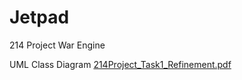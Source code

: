 # Jetpad
214 Project War Engine

UML Class Diagram
[214Project_Task1_Refinement.pdf](https://github.com/Priyul/Jetpad/files/9757139/214Project_Task1_Refinement.pdf)
